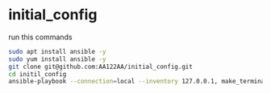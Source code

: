 # initial_config
run this commands
```bash
sudo apt install ansible -y
sudo yum install ansible -y
git clone git@github.com:AA122AA/initial_config.git
cd initil_config
ansible-playbook --connection=local --inventory 127.0.0.1, make_terminal_cool.yml
```

